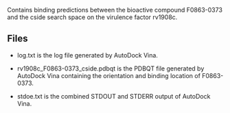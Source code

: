 Contains binding predictions between the bioactive compound F0863-0373 and the cside search space on the virulence factor rv1908c.

## Files

- log.txt is the log file generated by AutoDock Vina.

- rv1908c_F0863-0373_cside.pdbqt is the PDBQT file generated by AutoDock Vina containing the orientation and binding location of F0863-0373.

- stdoe.txt is the combined STDOUT and STDERR output of AutoDock Vina.

